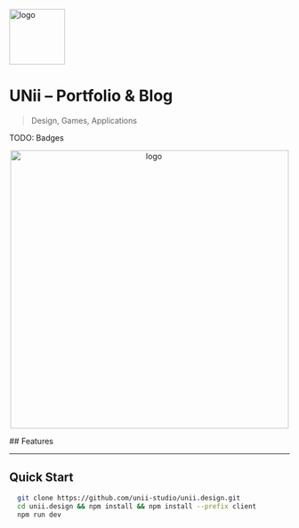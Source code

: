 <a href="https://unii.design" target="_blank"><img src="https://i.imgur.com/pbsQu35.png" height="100" alt="logo"></a>

# UNii – Portfolio & Blog

> Design, Games, Applications

TODO: Badges

<p align="center">
  <a href="https://me.unii.design" target="_blank"><img src="https://i.imgur.com/TvmZHF8.png" height="500" alt="logo"></a>
</p>
## Features

---

## Quick Start

```sh
  git clone https://github.com/unii-studio/unii.design.git
  cd unii.design && npm install && npm install --prefix client
  npm run dev
```
